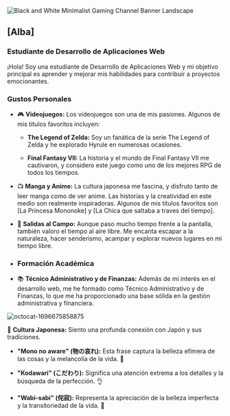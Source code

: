 

![Black and White Minimalist Gaming Channel Banner Landscape](https://github.com/Alba448/Alba448/assets/146001599/7216a497-8314-4453-b464-eefa173b373f)

## [Alba]

### Estudiante de Desarrollo de Aplicaciones Web

¡Hola! Soy una estudiante de Desarrollo de Aplicaciones Web y mi objetivo principal es aprender y mejorar mis habilidades para contribuir a proyectos emocionantes. 
### Gustos Personales

- 🎮 **Videojuegos:** Los videojuegos son una de mis pasiones. Algunos de mis títulos favoritos incluyen:

  - **The Legend of Zelda:** Soy un fanática de la serie The Legend of Zelda y he explorado Hyrule en numerosas ocasiones.

  - **Final Fantasy VII:** La historia y el mundo de Final Fantasy VII me cautivaron, y considero este juego como uno de los mejores RPG de todos los tiempos.

- 📺 **Manga y Anime:** La cultura japonesa me fascina, y disfruto tanto de leer manga como de ver anime. Las historias y la creatividad en este medio son realmente inspiradoras. Algunos de mis títulos favoritos son [La Princesa Mononoke] y [La Chica que saltaba a traves del tiempo].

- 🌳 **Salidas al Campo:** Aunque paso mucho tiempo frente a la pantalla, también valoro el tiempo al aire libre. Me encanta escapar a la naturaleza, hacer senderismo, acampar y explorar nuevos lugares en mi tiempo libre.
- ### Formación Académica

- 📚 **Técnico Administrativo y de Finanzas:** Además de mi interés en el desarrollo web, me he formado como Técnico Administrativo y de Finanzas, lo que me ha proporcionado una base sólida en la gestión administrativa y financiera.

![octocat-1696675858875](https://github.com/Alba448/Alba448/assets/146001599/018049ff-d630-4762-bcb1-eb22f88161ed)


📜 **Cultura Japonesa:** Siento una profunda conexión con Japón y sus tradiciones. 

  - **"Mono no aware" (物の哀れ):** Esta frase captura la belleza efímera de las cosas y la melancolía de la vida. 🌸

  - **"Kodawari" (こだわり):** Significa una atención extrema a los detalles y la búsqueda de la perfección. 👌

  - **"Wabi-sabi" (侘寂):** Representa la apreciación de la belleza imperfecta y la transitoriedad de la vida. 🍃
